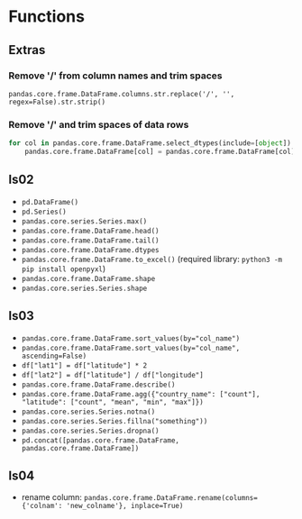 # Functions

## Extras

### Remove '/' from column names and trim spaces

`pandas.core.frame.DataFrame.columns.str.replace('/', '', regex=False).str.strip()`

### Remove '/' and trim spaces of data rows

```python
for col in pandas.core.frame.DataFrame.select_dtypes(include=[object]):
    pandas.core.frame.DataFrame[col] = pandas.core.frame.DataFrame[col].astype(str).str.replace('/', '', regex=False).str.strip()
```

## ls02

- `pd.DataFrame()`
- `pd.Series()`
- `pandas.core.series.Series.max()`
- `pandas.core.frame.DataFrame.head()`
- `pandas.core.frame.DataFrame.tail()`
- `pandas.core.frame.DataFrame.dtypes`
- `pandas.core.frame.DataFrame.to_excel()` (required library: `python3 -m pip install openpyxl`)
- `pandas.core.frame.DataFrame.shape`
- `pandas.core.series.Series.shape`

## ls03

- `pandas.core.frame.DataFrame.sort_values(by="col_name")`
- `pandas.core.frame.DataFrame.sort_values(by="col_name", ascending=False)`
- `df["lat1"] = df["latitude"] * 2`
- `df["lat2"] = df["latitude"] / df["longitude"]`
- `pandas.core.frame.DataFrame.describe()`
- `pandas.core.frame.DataFrame.agg({"country_name": ["count"], "latitude": ["count", "mean", "min", "max"]})`
- `pandas.core.series.Series.notna()`
- `pandas.core.series.Series.fillna("something"))`
- `pandas.core.series.Series.dropna()`
- `pd.concat([pandas.core.frame.DataFrame, pandas.core.frame.DataFrame])`

## ls04

- rename column: `pandas.core.frame.DataFrame.rename(columns={'colnam': 'new_colname'}, inplace=True)`
